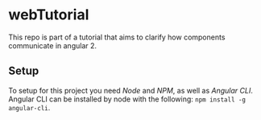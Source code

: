 # webTutorial
This repo is part of a tutorial that aims to clarify how components communicate in angular 2.

## Setup
To setup for this project you need *Node* and *NPM*, as well as *Angular CLI*.  
Angular CLI can be installed by node with the following: `npm install -g angular-cli`.
